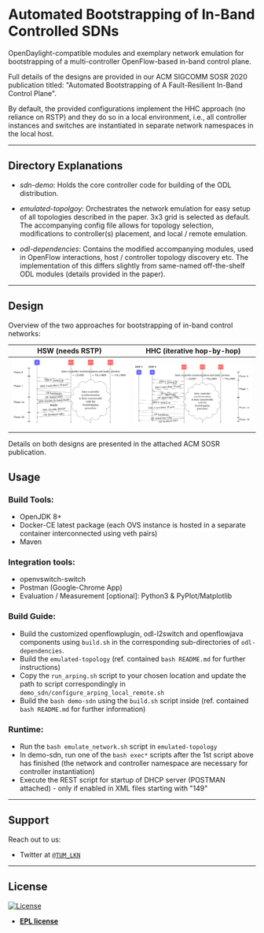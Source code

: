 # Automated Bootstrapping of In-Band Controlled SDNs

OpenDaylight-compatible modules and exemplary network emulation for bootstrapping of a multi-controller OpenFlow-based in-band control plane.

Full details of the designs are provided in our ACM SIGCOMM SOSR 2020 publication titled: "Automated Bootstrapping of A Fault-Resilient In-Band Control Plane".

By default, the provided configurations implement the HHC approach (no reliance on RSTP) and they do so in a local environment, i.e., all controller instances and switches are instantiated in separate network namespaces in the local host.

---


## Directory Explanations
- *sdn-demo*: Holds the core controller code for building of the ODL distribution.

- *emulated-topolgoy*: Orchestrates the network emulation for easy setup of all topologies described in the paper. 3x3 grid is selected as default. The accompanying config file allows for topology selection, modifications to controller(s) placement, and local / remote emulation. 

- *odl-dependencies*: Contains the modified accompanying modules, used in OpenFlow interactions, host / controller topology discovery etc. The implementation of this differs slightly from same-named off-the-shelf ODL modules (details provided in the paper).

---

## Design

Overview of the two approaches for bootstrapping of in-band control networks:

| HSW (needs RSTP) | HHC (iterative hop-by-hop) |
|------------|-------------|
| <img src="figures/hsw_seq.png" width="350"> | <img src="figures/hhc_seq.png" width="350"> |

Details on both designs are presented in the attached ACM SOSR publication.

## Usage

### Build Tools:
- OpenJDK 8+
- Docker-CE latest package (each OVS instance is hosted in a separate container interconnected using veth pairs)
- Maven

### Integration tools:
- openvswitch-switch
- Postman (Google-Chrome App)
- Evaluation / Measurement [optional]: Python3 & PyPlot/Matplotlib

### Build Guide:
- Build the customized openflowplugin, odl-l2switch and openflowjava components using ```build.sh``` in the corresponding sub-directories of ```odl-dependencies```.
- Build the ```emulated-topology``` (ref. contained ```bash README.md``` for further instructions)
- Copy the ```run_arping.sh``` script to your chosen location and update the path to script correspondingly in ```demo_sdn/configure_arping_local_remote.sh```
- Build the ```bash demo-sdn``` using the ```build.sh``` script inside (ref. contained ```bash README.md``` for further information)

### Runtime:
- Run the ```bash emulate_network.sh``` script in ```emulated-topology```
- In demo-sdn, run one of the ```bash exec*``` scripts after the 1st script above has finished (the network and controller namespace are necessary for controller instantiation)
- Execute the REST script for startup of DHCP server (POSTMAN attached) - only if enabled in XML files starting with "149"

---

## Support

Reach out to us:

- Twitter at <a href="http://twitter.com/TUM_LKN" target="_blank">`@TUM_LKN`</a>

---

## License

[![License](https://img.shields.io/badge/License-EPL%201.0-red.svg)](https://opensource.org/licenses/EPL-1.0)

- **[EPL license](https://opensource.org/licenses/EPL-2.0)**
